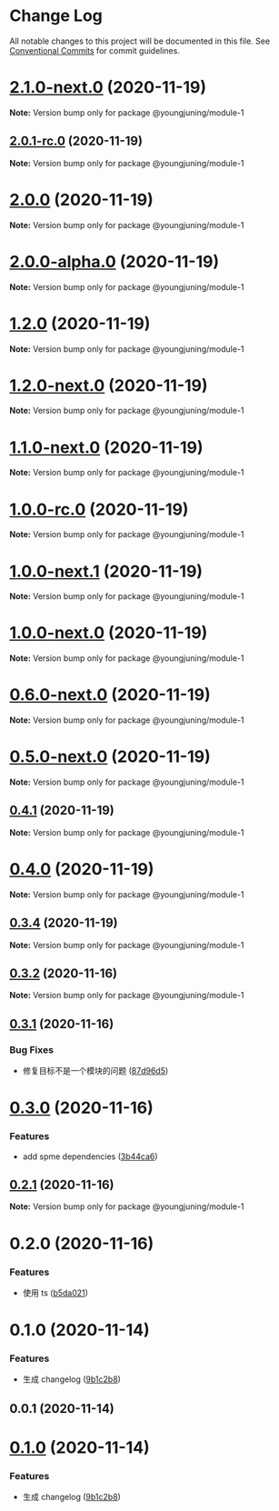 # Change Log

All notable changes to this project will be documented in this file.
See [Conventional Commits](https://conventionalcommits.org) for commit guidelines.

# [2.1.0-next.0](https://github.com/youngjuning/lerna-repo/compare/@youngjuning/module-1@2.0.1-rc.0...@youngjuning/module-1@2.1.0-next.0) (2020-11-19)

**Note:** Version bump only for package @youngjuning/module-1

## [2.0.1-rc.0](https://github.com/youngjuning/lerna-repo/compare/@youngjuning/module-1@2.0.0...@youngjuning/module-1@2.0.1-rc.0) (2020-11-19)

**Note:** Version bump only for package @youngjuning/module-1

# [2.0.0](https://github.com/youngjuning/lerna-repo/compare/@youngjuning/module-1@2.0.0-alpha.0...@youngjuning/module-1@2.0.0) (2020-11-19)

**Note:** Version bump only for package @youngjuning/module-1

# [2.0.0-alpha.0](https://github.com/youngjuning/lerna-repo/compare/@youngjuning/module-1@1.2.0...@youngjuning/module-1@2.0.0-alpha.0) (2020-11-19)

**Note:** Version bump only for package @youngjuning/module-1

# [1.2.0](https://github.com/youngjuning/lerna-repo/compare/@youngjuning/module-1@1.2.0-next.0...@youngjuning/module-1@1.2.0) (2020-11-19)

**Note:** Version bump only for package @youngjuning/module-1

# [1.2.0-next.0](https://github.com/youngjuning/lerna-repo/compare/@youngjuning/module-1@1.1.0-next.0...@youngjuning/module-1@1.2.0-next.0) (2020-11-19)

**Note:** Version bump only for package @youngjuning/module-1

# [1.1.0-next.0](https://github.com/youngjuning/lerna-repo/compare/@youngjuning/module-1@1.0.0-rc.0...@youngjuning/module-1@1.1.0-next.0) (2020-11-19)

**Note:** Version bump only for package @youngjuning/module-1

# [1.0.0-rc.0](https://github.com/youngjuning/lerna-repo/compare/@youngjuning/module-1@1.0.0-next.1...@youngjuning/module-1@1.0.0-rc.0) (2020-11-19)

**Note:** Version bump only for package @youngjuning/module-1

# [1.0.0-next.1](https://github.com/youngjuning/lerna-repo/compare/@youngjuning/module-1@1.0.0-next.0...@youngjuning/module-1@1.0.0-next.1) (2020-11-19)

**Note:** Version bump only for package @youngjuning/module-1

# [1.0.0-next.0](https://github.com/youngjuning/lerna-repo/compare/@youngjuning/module-1@0.6.0-next.0...@youngjuning/module-1@1.0.0-next.0) (2020-11-19)

**Note:** Version bump only for package @youngjuning/module-1

# [0.6.0-next.0](https://github.com/youngjuning/lerna-repo/compare/@youngjuning/module-1@0.5.0-next.0...@youngjuning/module-1@0.6.0-next.0) (2020-11-19)

**Note:** Version bump only for package @youngjuning/module-1

# [0.5.0-next.0](https://github.com/youngjuning/lerna-repo/compare/@youngjuning/module-1@0.4.1...@youngjuning/module-1@0.5.0-next.0) (2020-11-19)

**Note:** Version bump only for package @youngjuning/module-1

## [0.4.1](https://github.com/youngjuning/lerna-repo/compare/@youngjuning/module-1@0.4.0...@youngjuning/module-1@0.4.1) (2020-11-19)

**Note:** Version bump only for package @youngjuning/module-1

# [0.4.0](https://github.com/youngjuning/lerna-repo/compare/@youngjuning/module-1@0.3.4...@youngjuning/module-1@0.4.0) (2020-11-19)

**Note:** Version bump only for package @youngjuning/module-1

## [0.3.4](https://github.com/youngjuning/lerna-repo/compare/@youngjuning/module-1@0.3.3...@youngjuning/module-1@0.3.4) (2020-11-19)

**Note:** Version bump only for package @youngjuning/module-1

## [0.3.2](https://github.com/youngjuning/lerna-repo/compare/@youngjuning/module-1@0.3.1...@youngjuning/module-1@0.3.2) (2020-11-16)

**Note:** Version bump only for package @youngjuning/module-1

## [0.3.1](https://github.com/youngjuning/lerna-repo/compare/@youngjuning/module-1@0.3.0...@youngjuning/module-1@0.3.1) (2020-11-16)

### Bug Fixes

- 修复目标不是一个模块的问题 ([87d96d5](https://github.com/youngjuning/lerna-repo/commit/87d96d59326e7a8983bd5ff9e33f80226ee0df72))

# [0.3.0](https://github.com/youngjuning/lerna-repo/compare/@youngjuning/module-1@0.2.1...@youngjuning/module-1@0.3.0) (2020-11-16)

### Features

- add spme dependencies ([3b44ca6](https://github.com/youngjuning/lerna-repo/commit/3b44ca6f7440c95a80dde6306ad44e514010e7b6))

## [0.2.1](https://github.com/youngjuning/lerna-repo/compare/@youngjuning/module-1@0.2.0...@youngjuning/module-1@0.2.1) (2020-11-16)

**Note:** Version bump only for package @youngjuning/module-1

# 0.2.0 (2020-11-16)

### Features

- 使用 ts ([b5da021](https://github.com/youngjuning/lerna-repo/commit/b5da02167d2a75cc587293dabdda6a82bc451ab0))

# 0.1.0 (2020-11-14)

### Features

- 生成 changelog ([9b1c2b8](https://github.com/youngjuning/lerna-repo/commit/9b1c2b8c070912ec6a7cc2cb837521f28af586f6))

## 0.0.1 (2020-11-14)

# [0.1.0](https://github.com/youngjuning/lerna-repo/compare/v0.0.1...v0.1.0) (2020-11-14)

### Features

- 生成 changelog ([9b1c2b8](https://github.com/youngjuning/lerna-repo/commit/9b1c2b8c070912ec6a7cc2cb837521f28af586f6))
